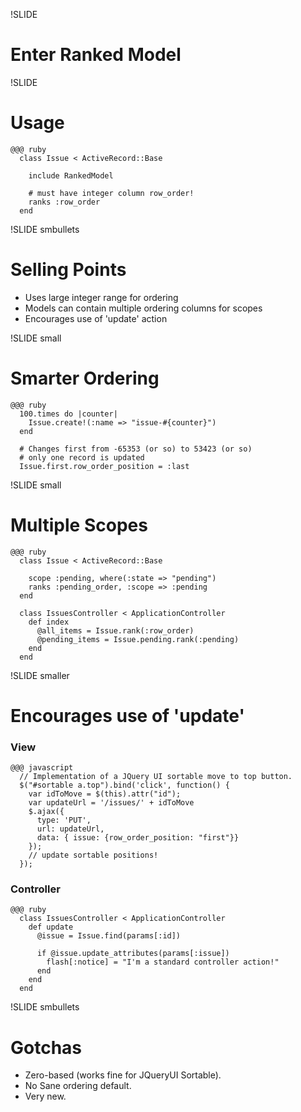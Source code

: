 !SLIDE 
# Enter Ranked Model #

!SLIDE 
# Usage #

    @@@ ruby
      class Issue < ActiveRecord::Base
    
        include RankedModel
      
        # must have integer column row_order!
        ranks :row_order
      end

!SLIDE smbullets

# Selling Points #

* Uses large integer range for ordering
* Models can contain multiple ordering columns for scopes
* Encourages use of 'update' action

!SLIDE small
# Smarter Ordering #

    @@@ ruby
      100.times do |counter|
        Issue.create!(:name => "issue-#{counter}")
      end

      # Changes first from -65353 (or so) to 53423 (or so) 
      # only one record is updated
      Issue.first.row_order_position = :last
    
!SLIDE small
    
# Multiple Scopes 

    @@@ ruby
      class Issue < ActiveRecord::Base
        
        scope :pending, where(:state => "pending")
        ranks :pending_order, :scope => :pending
      end
      
      class IssuesController < ApplicationController
        def index
          @all_items = Issue.rank(:row_order)
          @pending_items = Issue.pending.rank(:pending)
        end
      end
      
!SLIDE smaller

# Encourages use of 'update' #
### View ###
    @@@ javascript
      // Implementation of a JQuery UI sortable move to top button.
      $("#sortable a.top").bind('click', function() {
        var idToMove = $(this).attr("id");
        var updateUrl = '/issues/' + idToMove
        $.ajax({
          type: 'PUT', 
          url: updateUrl, 
          data: { issue: {row_order_position: "first"}}
        });
        // update sortable positions!
      });
      
### Controller ###
    @@@ ruby
      class IssuesController < ApplicationController
        def update
          @issue = Issue.find(params[:id])
          
          if @issue.update_attributes(params[:issue])
            flash[:notice] = "I'm a standard controller action!"
          end
        end
      end
!SLIDE smbullets
# Gotchas #

* Zero-based (works fine for JQueryUI Sortable).
* No Sane ordering default.
* Very new.
